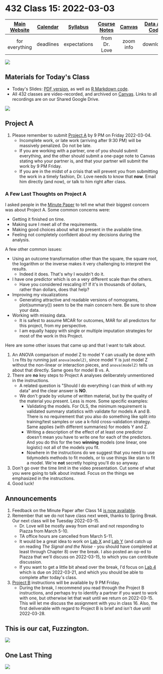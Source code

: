 # 432 Class 15: 2022-03-03

[Main Website](https://thomaselove.github.io/432/) | [Calendar](https://thomaselove.github.io/432/calendar.html) | [Syllabus](https://thomaselove.github.io/432-2022-syllabus/) | [Course Notes](https://thomaselove.github.io/432-notes/) | [Canvas](https://canvas.case.edu) | [Data and Code](https://github.com/THOMASELOVE/432-data) | [Sources](https://github.com/THOMASELOVE/432-2022/tree/main/references) | [Contact Us](https://thomaselove.github.io/432/contact.html)
:-----------: | :--------------: | :----------: | :---------: | :-------------: | :-----------: | :------------: | :-------------:
for everything | deadlines | expectations | from Dr. Love | zoom info | downloads | read/watch | need help?

![](https://github.com/THOMASELOVE/432-2022/blob/main/classes/class15/figures/carr_2021.png)

## Materials for Today's Class

- Today's Slides: [PDF version](https://github.com/THOMASELOVE/432-2022/blob/main/classes/class15/432_2022_slides15.pdf), as well as [R Markdown code](https://github.com/THOMASELOVE/432-2022/blob/main/classes/class15/432_2022_slides15.Rmd). 
- All 432 classes are video-recorded, and archived on [Canvas](https://canvas.case.edu). Links to all recordings are on our Shared Google Drive.

![](https://github.com/THOMASELOVE/432-2022/blob/main/classes/class15/figures/rq.png)

## Project A

1. Please remember to submit [Project A](https://github.com/THOMASELOVE/432-2022/tree/main/projectA) by 9 PM on Friday 2022-03-04. 
    - Incomplete work, or late work (arriving after 9:30 PM) will be massively penalized. Do not be late.
    - If you are working with a partner, one of you should submit everything, and the other should submit a one-page note to Canvas stating who your partner is, and that your partner will submit the work by 9 PM Friday.
    - If you are in the midst of a crisis that will prevent you from submitting the work in a timely fashion, Dr. Love needs to know that **now**. Email him directly (and now), or talk to him right after class.

### A Few Last Thoughts on Project A

I asked people in the [Minute Paper](https://bit.ly/432-2022-min-14-feedback) to tell me what their biggest concern was about Project A. Some common concerns were:

- Getting it finished on time.
- Making sure I meet all of the requirements.
- Making good choices about what to present in the available time.
- Feeling not completely confident about my decisions during the analysis.

A few other common issues:

- Using an outcome transformation other than the square, the square root, the logarithm or the inverse makes it very challenging to interpret the results.
    - Indeed it does. That's why I wouldn't do it.
- I have one predictor which is on a very different scale than the others.
    - Have you considered rescaling it? If it's in thousands of dollars, rather than dollars, does that help?
- Improving my visualizations 
    - Generating attractive and readable versions of nomograms, plot(summary()) seem to be the main concern here. Be sure to show your data.
- Working with missing data. 
    - It is safest to assume MCAR for outcomes, MAR for all predictors for this project, from my perspective.
    - I am equally happy with single or multiple imputation strategies for most of the work in this Project.

Here are some other issues that came up and that I want to talk about.

1. An ANOVA comparison of model Z to model Y can usually be done with `lrm` fits by running just `anova(modelZ)`, since model Y is just model Z without the non-linear or interaction pieces, and `anova(modelZ)` tells us about that directly. Same goes for model B vs. A.
2. There are **no** key steps to Project A analyses deliberately unmentioned in the instructions.
    - A related question is "Should I do everything I can think of with my data" and the clear answer is **NO**.
    - We don't grade by volume of written material, but by the quality of the material you present. Less is more. Some specific examples:
        - Validating the models. For OLS, the minimum requirement is validated summary statistics with validate for models A and B. There is no requirement that you also do something like split into training/test samples or use a k-fold cross-validation strategy. Same applies (with different summaries) for models Y and Z.
        - Writing a description of the effect of at least one predictor doesn’t mean you have to write one for each of the predictors. And you do this for the two **winning** models (one linear, one logistic) not all of the models you fit.
        - Nowhere in the instructions do we suggest that you need to use tidymodels methods to fit models, or to use things like stan to fit a model. We're **not** secretly hoping you'll do so anyway.
3. Don't go over the time limit in the video presentation. Cut some of what you were going to talk about instead. Focus on the things we emphasized in the instructions.
4. Good luck!

## Announcements

1. Feedback on the Minute Paper after Class 14 [is now available](https://bit.ly/432-2022-min-14-feedback).
2. Remember that we do not have class next week, thanks to Spring Break. Our next class will be Tuesday 2022-03-15.
    - Dr. Love will be mostly away from email and not responding to Piazza from March 5-10. 
    - TA office hours are cancelled from March 5-11.
    - It would be a great idea to work on [Lab X](https://github.com/THOMASELOVE/432-2022/tree/main/labs/labX) and [Lab Y](https://github.com/THOMASELOVE/432-2022/tree/main/labs/labY) (and catch up on reading *The Signal and the Noise* - you should have completed at least through Chapter 8) over the break. I also posted an op-ed to Piazza that we'll discuss on 2022-03-15, to which you can contribute discussion.
    - If you want to get a little bit ahead over the break, I'd focus on [Lab 4](https://github.com/THOMASELOVE/432-2022/blob/main/labs/lab04/lab04_instructions.md) which is due on 2022-03-21, and which you should be able to complete after today's class.
3. [Project B](https://github.com/THOMASELOVE/432-2022/tree/main/projectB) instructions will be available by 9 PM Friday.
    - During the break, I recommend you read through the Project B instructions, and perhaps try to identify a partner if you want to work with one, but otherwise let that wait until we return on 2022-03-15. This will let me discuss the assignment with you in class 16. Also, the first deliverable with regard to Project B is brief and isn't due until 2022-03-28.

## This is our cat, Fuzzington.

![](https://github.com/THOMASELOVE/432-2022/blob/main/classes/class15/figures/fuzz_asleep.jpg)

## One Last Thing

![](https://github.com/THOMASELOVE/432-2022/blob/main/classes/class15/figures/parade.png)
